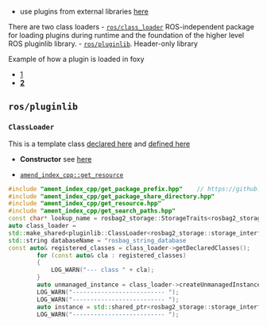 
- use plugins from external libraries [here](https://github.com/ros/pluginlib/issues/161)

There are two class loaders
    - [`ros/class_loader`](https://github.com/ros/class_loader/tree/humble) ROS-independent package for loading plugins during runtime and the foundation of the higher level ROS pluginlib library.
    - [`ros/pluginlib`](https://github.com/ros/pluginlib/tree/humble). Header-only library

Example of how a plugin is loaded in foxy

- [1](https://github.com/ros2/rosbag2/blob/9a74ad8ee9394c86b1940ac05cfd5c20b1a2fddc/rosbag2_storage/src/rosbag2_storage/impl/storage_factory_impl.hpp#L75)
- [**2**]()

## `ros/pluginlib`

### `ClassLoader`

This is a template class [declared here](https://github.com/ros/pluginlib/blob/humble/pluginlib/include/pluginlib/class_loader.hpp) and [defined here](https://github.com/ros/pluginlib/blob/fc2d015a594bb582c1143a9e2b8b8d9f6f8c75fc/pluginlib/include/pluginlib/class_loader_imp.hpp#L72)

- **Constructor** see [here](https://github.com/ros/pluginlib/blob/fc2d015a594bb582c1143a9e2b8b8d9f6f8c75fc/pluginlib/include/pluginlib/class_loader_imp.hpp#L72)


- [`amend_index_cpp::get_resource`](https://github.com/ament/ament_index/blob/f019d6c40991799a13b18c9c3dcc583e3fde0381/ament_index_cpp/src/get_resource.cpp#L28)

```C++
#include "ament_index_cpp/get_package_prefix.hpp"    // https://github.com/ament/ament_index/blob/rolling/ament_index_cpp/src/get_package_prefix.cpp
#include "ament_index_cpp/get_package_share_directory.hpp"
#include "ament_index_cpp/get_resource.hpp"
#include "ament_index_cpp/get_search_paths.hpp"
const char* lookup_name = rosbag2_storage::StorageTraits<rosbag2_storage::storage_interfaces::ReadWriteInterface>::name;
auto class_loader =
std::make_shared<pluginlib::ClassLoader<rosbag2_storage::storage_interfaces::ReadWriteInterface>>("rosbag2_storage", lookup_name);
std::string databaseName = "rosbag_string_database
const auto& registered_classes = class_loader->getDeclaredClasses();
		for (const auto& cla : registered_classes)
		{
			LOG_WARN("--- class " + cla);
		}
		auto unmanaged_instance = class_loader->createUnmanagedInstance("sqlite3");
		LOG_WARN("-------------------------- ");
		LOG_WARN("-------------------------- ");
		auto instance = std::shared_ptr<rosbag2_storage::storage_interfaces::ReadWriteInterface>(unmanaged_instance);
		LOG_WARN("-------------------------- ");
```
